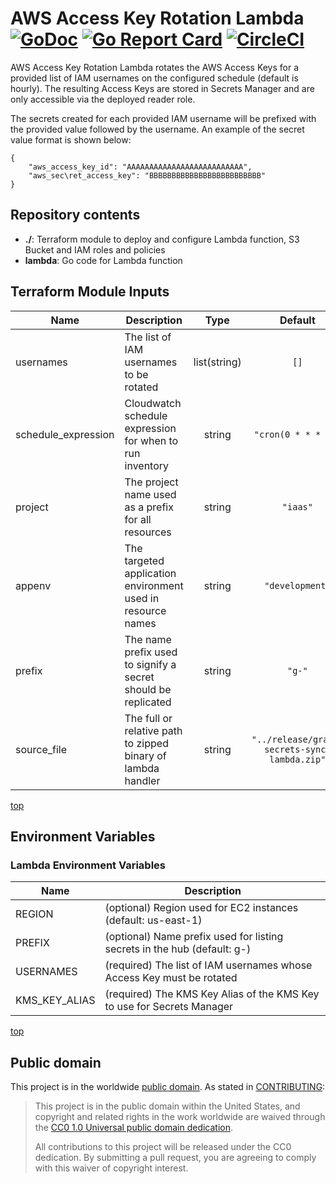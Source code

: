 # AWS Access Key Rotation Lambda [![GoDoc](https://godoc.org/github.com/GSA/aws-access-key-rotation-lambda?status.svg)](https://godoc.org/github.com/GSA/aws-access-key-rotation-lambda) [![Go Report Card](https://goreportcard.com/badge/gojp/goreportcard)](https://goreportcard.com/report/github.com/GSA/aws-access-key-rotation-lambda) [![CircleCI](https://circleci.com/gh/GSA/aws-access-key-rotation-lambda.svg?style=shield)](https://circleci.com/gh/GSA/aws-access-key-rotation-lambda)

AWS Access Key Rotation Lambda rotates the AWS Access Keys for a provided list of IAM usernames on the configured schedule (default is hourly). The resulting Access Keys are stored in Secrets Manager and are only accessible via the deployed reader role.

The secrets created for each provided IAM username will be prefixed with the provided value followed by the username. An example of the secret value format is shown below:

```
{
    "aws_access_key_id": "AAAAAAAAAAAAAAAAAAAAAAAAAA",
    "aws_sec\ret_access_key": "BBBBBBBBBBBBBBBBBBBBBBBBB"
}
```

## Repository contents

- **./**: Terraform module to deploy and configure Lambda function, S3 Bucket and IAM roles and policies
- **lambda**: Go code for Lambda function

## Terraform Module Inputs

| Name | Description | Type | Default | Required |
|------|-------------|:----:|:-----:|:-----:|
| usernames | The list of IAM usernames to be rotated | list(string) | `[]` | yes |
| schedule\_expression | Cloudwatch schedule expression for when to run inventory | string | `"cron(0 * * * *)"` | no |
| project | The project name used as a prefix for all resources | string | `"iaas"` | no |
| appenv | The targeted application environment used in resource names | string | `"development"` | no |
| prefix | The name prefix used to signify a secret should be replicated | string | `"g-"` | no |
| source_file | The full or relative path to zipped binary of lambda handler | string | `"../release/grace-secrets-sync-lambda.zip"` | no |

[top](#top)

## Environment Variables

### Lambda Environment Variables

| Name                 | Description |
| -------------------- | ------------|
| REGION               | (optional) Region used for EC2 instances (default: us-east-1) |
| PREFIX               | (optional) Name prefix used for listing secrets in the hub (default: g-) |
| USERNAMES            | (required) The list of IAM usernames whose Access Key must be rotated |
| KMS_KEY_ALIAS        | (required) The KMS Key Alias of the KMS Key to use for Secrets Manager |

[top](#top)

## Public domain

This project is in the worldwide [public domain](LICENSE.md). As stated in [CONTRIBUTING](CONTRIBUTING.md):

> This project is in the public domain within the United States, and copyright and related rights in the work worldwide are waived through the [CC0 1.0 Universal public domain dedication](https://creativecommons.org/publicdomain/zero/1.0/).
>
> All contributions to this project will be released under the CC0 dedication. By submitting a pull request, you are agreeing to comply with this waiver of copyright interest.